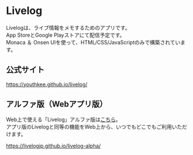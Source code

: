 # Livelog

Livelogは、ライブ情報をメモするためのアプリです。  
App StoreとGoogle Playストアにて配信予定です。  
Monaca ＆ Onsen UIを使って、HTML/CSS/JavaScriptのみで構築されています。

## 公式サイト

https://youthkee.github.io/livelog/

## アルファ版（Webアプリ版）

Web上で使える「Livelog」アルファ版は[こちら](https://github.com/livelogjp/livelog-alpha)。  
アプリ版のLivelogと同等の機能をWeb上から、いつでもどこでもご利用いただけます。

https://livelogjp.github.io/livelog-alpha/
